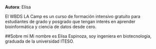 **Autora**: Elisa

El WBDS LA Camp es un curso de formación intensivo gratuito para estudiantes de grado y posgrado que tengan interés en aprender bioinformática y ciencia de datos desde cero.

##Sobre mi
Mi nombre es Elisa Espinoza, soy ingeniera en biotecnologia, graduada de la universidad ITESO.
